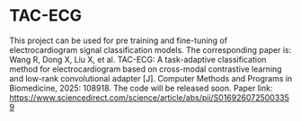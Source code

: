 # TAC-ECG
This project can be used for pre training and fine-tuning of electrocardiogram signal classification models. The corresponding paper is: Wang R, Dong X, Liu X, et al. TAC-ECG: A task-adaptive classification method for electrocardiogram based on cross-modal contrastive learning and low-rank convolutional adapter [J]. Computer Methods and Programs in Biomedicine, 2025: 108918. 
The code will be released soon.
Paper link: https://www.sciencedirect.com/science/article/abs/pii/S0169260725003359
